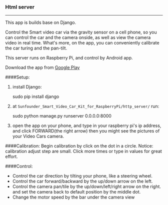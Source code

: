 ### Html server
----------
This app is builds base on Django.

Control the Smart video car via the gravity sensor on a cell phone, so you can control the car and the camera onside, as well as view the camera video in real time. What's more, on the app, you can conveniently calibrate the car turing and the pan-tilt. 

This server runs on Raspberry Pi, and control by Android app.

Download the app from [Google Play](https://play.google.com/store/apps/details?id=appinventor.ai_cavonxx.SunFounder_Smart_Video_Car)

####Setup:
1. install Django:

	sudo pip install django
2. at `Sunfounder_Smart_Video_Car_Kit_for_RaspberryPi/http_server/` run:

	sudo python manage.py runserver 0.0.0.0:8000

3. open the app on your phone, and type in your raspberry pi's ip address, and click FORWARD(the right arrow) then you might see the pictures of your Video Cars camera.

####Calibration:
Begin calibration by click on the dot in a circle. Notice: calibration adjust step are small. Click more times or type in values for great effort.

####Control:
 - Control the car direction by tilting your phone, like a steering wheel.
 - Control the car forward/backward by the up/down arrow on the left.
 - Control the camera pan/tile by the up/down/left/right arrow on the right. and set the camera back to default position by the middle dot.
 - Change the motor speed by the bar under the camera view
